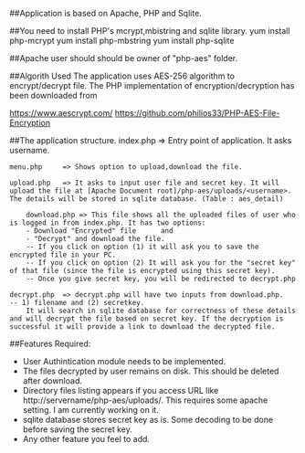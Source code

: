 ##Application is based on Apache, PHP and Sqlite.

##You need to install PHP's mcrypt,mbistring and sqlite library.
  	yum install php-mcrypt
	yum install php-mbstring
	yum install php-sqlite

##Apache user should should be owner of "php-aes" folder.

##Algorith Used
  The application uses AES-256 algorithm to encrypt/decrypt file. The PHP implementation
  of encryption/decryption has been downloaded from 
  
  https://www.aescrypt.com/
  https://github.com/philios33/PHP-AES-File-Encryption

##The application structure.
	index.php    => Entry point of application. It asks username.
	
  	menu.php     => Shows option to upload,download the file.
  	
  	upload.php   => It asks to input user file and secret key. It will upload the file at [Apache Document root]/php-aes/uploads/<username>. The details will be stored in sqlite database. (Table : aes_detail)
    	
    	download.php => This file shows all the uploaded files of user who is logged in from index.php. It has two options: 
    	- Download "Encrypted" file      and 
    	- "Decrypt" and download the file.
        -- If you click on option (1) it will ask you to save the encrypted file in your PC.
        -- If you click on option (2) It will ask you for the "secret key" of that file (since the file is encrypted using this secret key). 
        -- Once you give secret key, you will be redirected to decrypt.php
  	
  	decrypt.php  => decrypt.php will have two inputs from download.php. 
  	-- 1) filename and (2) secretkey.
		It will search in sqlite database for correctness of these details and will decrypt the file based on secret key. If the decryption is successful it will provide a link to download the decrypted file.
			     
##Features Required:
 - User Authintication module needs to be implemented.
 - The files decrypted by user remains on disk. This should be deleted after download.
 - Directory files listing appears if you access URL like
   http://servername/php-aes/uploads/<username>. This requires some apache setting.
   I am currently working on it.
 - sqlite database stores secret key as is. Some decoding to be done before saving the secret key.
 - Any other feature you feel to add.
 
                  

